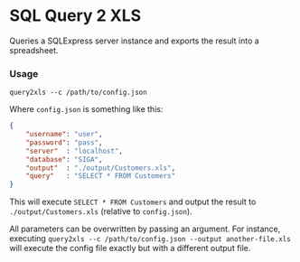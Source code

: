 SQL Query 2 XLS
===============

Queries a SQLExpress server instance and exports the result into a spreadsheet.

### Usage

`query2xls --c /path/to/config.json`

Where `config.json` is something like this:

```json
{
	"username": "user",
	"password": "pass",
	"server"  : "localhost",
	"database": "SIGA",
	"output"  : "./output/Customers.xls",
	"query"   : "SELECT * FROM Customers"
}
```

This will execute `SELECT * FROM Customers` and output the result to `./output/Customers.xls` (relative to `config.json`).

All parameters can be overwritten by passing an argument. For instance, executing `query2xls --c /path/to/config.json --output another-file.xls` will execute the config file exactly but with a different output file.